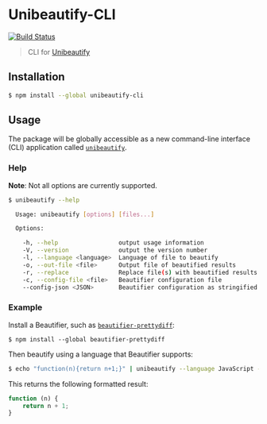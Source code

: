 # Unibeautify-CLI

[![Build Status](https://travis-ci.org/Unibeautify/unibeautify-cli.svg?branch=master)](https://travis-ci.org/Unibeautify/unibeautify-cli)

> CLI for [Unibeautify](https://github.com/Unibeautify/unibeautify)

## Installation

```bash
$ npm install --global unibeautify-cli
```

## Usage

The package will be globally accessible as a new command-line interface (CLI) application called [`unibeautify`](https://github.com/Unibeautify/unibeautify).

### Help

**Note**: Not all options are currently supported.

```bash
$ unibeautify --help

  Usage: unibeautify [options] [files...]

  Options:

    -h, --help                 output usage information
    -V, --version              output the version number
    -l, --language <language>  Language of file to beautify
    -o, --out-file <file>      Output file of beautified results
    -r, --replace              Replace file(s) with beautified results
    -c, --config-file <file>   Beautifier configuration file
    --config-json <JSON>       Beautifier configuration as stringified JSON

```

### Example

Install a Beautifier, such as [`beautifier-prettydiff`](https://github.com/Unibeautify/beautifier-prettydiff):

```
$ npm install --global beautifier-prettydiff
```

Then beautify using a language that Beautifier supports:

```bash
$ echo "function(n){return n+1;}" | unibeautify --language JavaScript --config-json '{"JavaScript":{"insize":2,"inchar":" "}}'
```

This returns the following formatted result:

```javascript
function (n) {
    return n + 1;
}                                                                                
```
